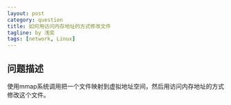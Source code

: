 ```yaml
---
layout: post
category: question
title: 如何用访问内存地址的方式修改文件
tagline: by 浅奕
tags: [network, Linux]
---
```


## 问题描述

使用mmap系统调用把一个文件映射到虚拟地址空间，然后用访问内存地址的方式修改这个文件。
